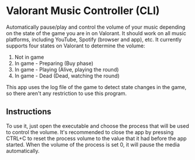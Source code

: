 # Valorant Music Controller (CLI)
Automatically pause/play and control the volume of your music depending on the state of the game you are in on Valorant. It should work on all music platforms, including YouTube, Spotify (browser and app), etc.
It currently supports four states on Valorant to determine the volume:
1. Not in game
2. In game - Preparing (Buy phase)
3. In game - Playing (Alive, playing the round)
4. In game - Dead (Dead, watching the round)

This app uses the log file of the game to detect state changes in the game, so there aren't any restriction to use this program.

## Instructions
To use it, just open the executable and choose the process that will be used to control the volume. It's recommended to close the app by pressing CTRL+C to reset the process volume to the value that it had before the app started.
When the volume of the process is set 0, it will pause the media automatically.
